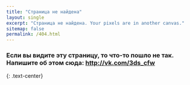 ```yaml
---
title: "Страница не найдена"
layout: single
excerpt: "Страница не найдена. Your pixels are in another canvas."
sitemap: false
permalink: /404.html
---
```


### Если вы видите эту страницу, то что-то пошло не так. Напишите об этом сюда: http://vk.com/3ds_cfw
{: .text-center}